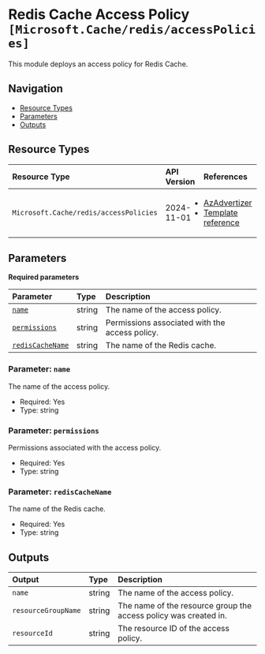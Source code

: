 # Redis Cache Access Policy `[Microsoft.Cache/redis/accessPolicies]`

This module deploys an access policy for Redis Cache.

## Navigation

- [Resource Types](#Resource-Types)
- [Parameters](#Parameters)
- [Outputs](#Outputs)

## Resource Types

| Resource Type | API Version | References |
| :-- | :-- | :-- |
| `Microsoft.Cache/redis/accessPolicies` | 2024-11-01 | <ul style="padding-left: 0px;"><li>[AzAdvertizer](https://www.azadvertizer.net/azresourcetypes/microsoft.cache_redis_accesspolicies.html)</li><li>[Template reference](https://learn.microsoft.com/en-us/azure/templates/Microsoft.Cache/2024-11-01/redis/accessPolicies)</li></ul> |

## Parameters

**Required parameters**

| Parameter | Type | Description |
| :-- | :-- | :-- |
| [`name`](#parameter-name) | string | The name of the access policy. |
| [`permissions`](#parameter-permissions) | string | Permissions associated with the access policy. |
| [`redisCacheName`](#parameter-rediscachename) | string | The name of the Redis cache. |

### Parameter: `name`

The name of the access policy.

- Required: Yes
- Type: string

### Parameter: `permissions`

Permissions associated with the access policy.

- Required: Yes
- Type: string

### Parameter: `redisCacheName`

The name of the Redis cache.

- Required: Yes
- Type: string

## Outputs

| Output | Type | Description |
| :-- | :-- | :-- |
| `name` | string | The name of the access policy. |
| `resourceGroupName` | string | The name of the resource group the access policy was created in. |
| `resourceId` | string | The resource ID of the access policy. |
